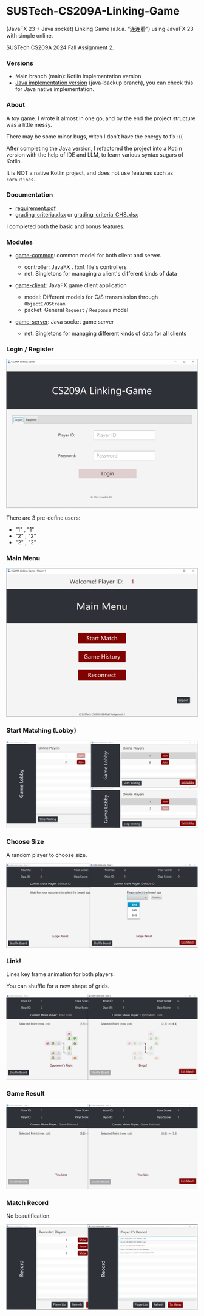 # SUSTech-CS209A-Linking-Game

(JavaFX 23 + Java socket) Linking Game (a.k.a. “连连看”) using JavaFX 23 with simple online. 

SUSTech CS209A 2024 Fall Assignment 2.

### Versions

- Main branch (main): Kotlin implementation version
- [Java implementation version](https://github.com/OctCarp/SUSTech-CS209A-LinkGame/tree/java-backup) (java-backup branch), you can check this for Java native implementation.

### About

A toy game. I wrote it almost in one go, and by the end the project structure was a little messy. 

There may be some minor bugs, witch I don't have the energy to fix :((

After completing the Java version, I refactored the project into a Kotlin version with the help of IDE and LLM, to learn various syntax sugars of Kotlin.

It is NOT a native Kotlin project, and does not use features such as `coroutines`.

### Documentation

- [requirement.pdf](docs/requirement.pdf)
- [grading_criteria.xlsx](docs/grading_criteria.xlsx) or [grading_criteria_CHS.xlsx](grading_criteria_CHS.xlsx)

I completed both the basic and bonus features.

### Modules

- [game-common](game-common/): common model for both client and server.
    - controller: JavaFX `.fxml` file's controllers
    - net: Singletons for managing a client's different kinds of data

- [game-client](game-client/): JavaFX game client application
    - model: Different models for C/S transmission through `ObjectI/OStream`
    - packet: General `Request` / `Response` model

- [game-server](game-server/): Java socket game server
    - net: Singletons for managing different kinds of data for all clients


### Login / Register

![login](docs/img/login.png)

There are 3 pre-define users:

- "1" , "1"
- "2" , "2"
- "2" , "2"

### Main Menu

![main_menu](docs/img/main_menu.png)

### Start Matching (Lobby)

![lobby](docs/img/lobby.png)

### Choose Size

A random player to choose size.

![select_board](docs/img/select_board.png)

### Link!

Lines key frame animation for both players.

You can shuffle for a new shape of grids.

![link](docs/img/link.png)

### Game Result

![end](docs/img/end.png)

### Match Record

No beautification.

![record](docs/img/record.png)
